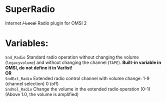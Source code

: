 # SuperRadio
Internet ~~/ Local~~ Radio plugin for OMSI 2

# Variables:<br>
`Snd_Radio` Standard radio operation without changing the volume (`legacyvolume`) and without changing the channel (`TAPE`). **Built-in variable in OMSI, do not define it in Varlist!**<br>
**OR**<br>
`SndExt_Radio` Extended radio control channel with volume change: 1-9 (channel selection) 0 (off)<br>
`SndVol_Radio` Change the volume in the extended radio operation (0-1) (Above 1.0, the volume is amplified)<br>


<!-- > Attention! For SuperRadio plugin you need Microsoft Visual C ++ Redistributable for Visual Studio 2015, 2017 and 2019!<br>
> https://aka.ms/vs/16/release/vc_redist.x86.exe <br>
> https://aka.ms/vs/16/release/vc_redist.x64.exe <br> -->
